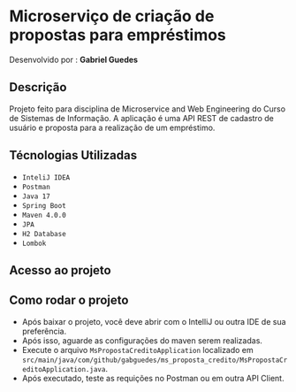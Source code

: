 # Microserviço de criação de propostas para empréstimos

Desenvolvido por : **Gabriel Guedes**

## Descrição
Projeto feito para disciplina de Microservice and Web Engineering do Curso de Sistemas de Informação.
A aplicação é uma API REST de cadastro de usuário e proposta para a realização de um empréstimo.

## Técnologias Utilizadas
- ``InteliJ IDEA``
- ``Postman``
- ``Java 17``
- ``Spring Boot``
- ``Maven 4.0.0``
- ``JPA``
- ``H2 Database``
- ``Lombok``

## Acesso ao projeto

## Como rodar o projeto
- Após baixar o projeto, você deve abrir com o IntelliJ ou outra IDE de sua preferência. 
- Após isso, aguarde as configurações do maven serem realizadas.
- Execute o arquivo ``MsPropostaCreditoApplication`` localizado em ``src/main/java/com/github/gabguedes/ms_proposta_credito/MsPropostaCreditoApplication.java``.
- Após executado, teste as requições no Postman ou em outra API Client.